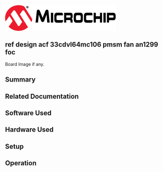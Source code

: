 <picture>
    <source media="(prefers-color-scheme: dark)" srcset="images/microchip_logo_white_red.png">
	<source media="(prefers-color-scheme: light)" srcset="images/microchip_logo_black_red.png">
    <img alt="Microchip Logo." src="images/microchip_logo_black_red.png">
</picture> 

## ref design acf 33cdvl64mc106 pmsm fan an1299 foc

Board Image if any.

## Summary


## Related Documentation


## Software Used 


## Hardware Used


## Setup


## Operation



